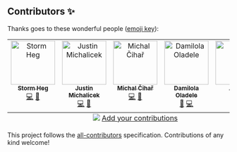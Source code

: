 ## Contributors ✨

Thanks goes to these wonderful people ([emoji key](https://allcontributors.org/docs/en/emoji-key)):

<!-- ALL-CONTRIBUTORS-LIST:START - Do not remove or modify this section -->
<!-- prettier-ignore-start -->
<!-- markdownlint-disable -->
<table>
  <tbody>
    <tr>
      <td align="center" valign="top" width="14.28%"><a href="https://github.com/Stormheg"><img src="https://avatars.githubusercontent.com/u/13856515?v=4?s=100" width="100px;" alt="Storm Heg"/><br /><sub><b>Storm Heg</b></sub></a><br /><a href="https://github.com/Stormbase/django-otp-webauthn/commits?author=Stormheg" title="Code">💻</a> <a href="https://github.com/Stormbase/django-otp-webauthn/commits?author=Stormheg" title="Documentation">📖</a></td>
      <td align="center" valign="top" width="14.28%"><a href="http://bash-shell.net/"><img src="https://avatars.githubusercontent.com/u/1059070?v=4?s=100" width="100px;" alt="Justin Michalicek"/><br /><sub><b>Justin Michalicek</b></sub></a><br /><a href="https://github.com/Stormbase/django-otp-webauthn/commits?author=jmichalicek" title="Code">💻</a> <a href="https://github.com/Stormbase/django-otp-webauthn/issues?q=author%3Ajmichalicek" title="Bug reports">🐛</a></td>
      <td align="center" valign="top" width="14.28%"><a href="https://weblate.org/"><img src="https://avatars.githubusercontent.com/u/212189?v=4?s=100" width="100px;" alt="Michal Čihař"/><br /><sub><b>Michal Čihař</b></sub></a><br /><a href="https://github.com/Stormbase/django-otp-webauthn/commits?author=nijel" title="Code">💻</a> <a href="https://github.com/Stormbase/django-otp-webauthn/issues?q=author%3Anijel" title="Bug reports">🐛</a></td>
      <td align="center" valign="top" width="14.28%"><a href="https://damilola-oladele.github.io/"><img src="https://avatars.githubusercontent.com/u/98895460?v=4?s=100" width="100px;" alt="Damilola Oladele"/><br /><sub><b>Damilola Oladele</b></sub></a><br /><a href="https://github.com/Stormbase/django-otp-webauthn/commits?author=activus-d" title="Documentation">📖</a> <a href="https://github.com/Stormbase/django-otp-webauthn/commits?author=activus-d" title="Code">💻</a></td>
      <td align="center" valign="top" width="14.28%"><a href="https://github.com/AlmerCarbonEquity"><img src="https://avatars.githubusercontent.com/u/129676227?v=4?s=100" width="100px;" alt="Almer"/><br /><sub><b>Almer</b></sub></a><br /><a href="https://github.com/Stormbase/django-otp-webauthn/issues?q=author%3AAlmerCarbonEquity" title="Bug reports">🐛</a> <a href="https://github.com/Stormbase/django-otp-webauthn/commits?author=AlmerCarbonEquity" title="Code">💻</a></td>
    </tr>
  </tbody>
  <tfoot>
    <tr>
      <td align="center" size="13px" colspan="7">
        <img src="https://raw.githubusercontent.com/all-contributors/all-contributors-cli/1b8533af435da9854653492b1327a23a4dbd0a10/assets/logo-small.svg">
          <a href="https://all-contributors.js.org/docs/en/bot/usage">Add your contributions</a>
        </img>
      </td>
    </tr>
  </tfoot>
</table>

<!-- markdownlint-restore -->
<!-- prettier-ignore-end -->

<!-- ALL-CONTRIBUTORS-LIST:END -->

This project follows the [all-contributors](https://github.com/all-contributors/all-contributors) specification. Contributions of any kind welcome!
